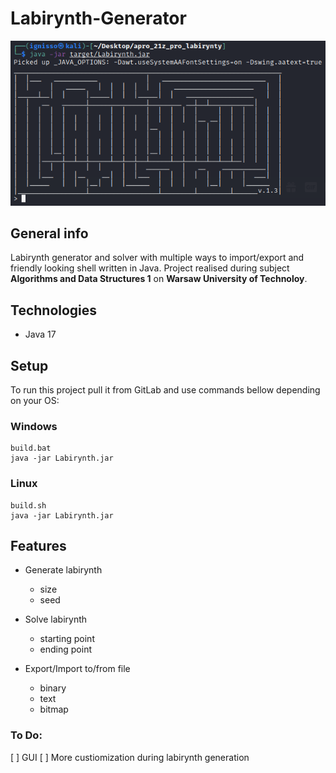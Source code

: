 # Labirynth-Generator

![plot](demo/plot.png)

## General info
Labirynth generator and solver with multiple ways to import/export and friendly looking shell written in Java. Project realised during subject **Algorithms and Data Structures 1** on **Warsaw University of Technoloy**.

## Technologies
* Java 17

## Setup
To run this project pull it from GitLab and use commands bellow depending on your OS:
### Windows
```
build.bat
java -jar Labirynth.jar
```
### Linux
```
build.sh
java -jar Labirynth.jar
```

## Features
- Generate labirynth 
	- size
	- seed
- Solve labirynth
	- starting point
	- ending point

- Export/Import to/from file
	- binary
	- text
	- bitmap

### To Do:
[ ] GUI
[ ] More custiomization during labirynth generation
